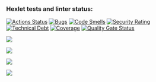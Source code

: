 ### Hexlet tests and linter status:
[![Actions Status](https://github.com/gambit328/java-project-71/actions/workflows/hexlet-check.yml/badge.svg)](https://github.com/gambit328/java-project-71/actions) [![Bugs](https://sonarcloud.io/api/project_badges/measure?project=gambit328_java-project-71&metric=bugs)](https://sonarcloud.io/summary/new_code?id=gambit328_java-project-71) [![Code Smells](https://sonarcloud.io/api/project_badges/measure?project=gambit328_java-project-71&metric=code_smells)](https://sonarcloud.io/summary/new_code?id=gambit328_java-project-71) [![Security Rating](https://sonarcloud.io/api/project_badges/measure?project=gambit328_java-project-71&metric=security_rating)](https://sonarcloud.io/summary/new_code?id=gambit328_java-project-71) [![Technical Debt](https://sonarcloud.io/api/project_badges/measure?project=gambit328_java-project-71&metric=sqale_index)](https://sonarcloud.io/summary/new_code?id=gambit328_java-project-71)
[![Coverage](https://sonarcloud.io/api/project_badges/measure?project=gambit328_java-project-71&metric=coverage)](https://sonarcloud.io/summary/new_code?id=gambit328_java-project-71)
[![Quality Gate Status](https://sonarcloud.io/api/project_badges/measure?project=gambit328_java-project-71&metric=alert_status)](https://sonarcloud.io/summary/new_code?id=gambit328_java-project-71)

<a href="https://asciinema.org/a/lHWAOmJTzrFyU1zKo1YHtVVfr" target="_blank"><img src="https://asciinema.org/a/lHWAOmJTzrFyU1zKo1YHtVVfr.svg" /></a>

<a href="https://asciinema.org/a/eu6ts7dDIkjycuNrvASagLvLW" target="_blank"><img src="https://asciinema.org/a/eu6ts7dDIkjycuNrvASagLvLW.svg" /></a>

<a href="https://asciinema.org/a/NgXuc19dl75muYxsos5VTyRtq" target="_blank"><img src="https://asciinema.org/a/NgXuc19dl75muYxsos5VTyRtq.svg" /></a>

<a href="https://asciinema.org/a/mN7pLFUwwHSXEyqCMTilGGsJZ" target="_blank"><img src="https://asciinema.org/a/mN7pLFUwwHSXEyqCMTilGGsJZ.svg" /></a>
